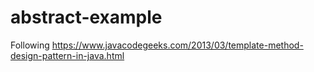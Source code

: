 # abstract-example
Following https://www.javacodegeeks.com/2013/03/template-method-design-pattern-in-java.html

